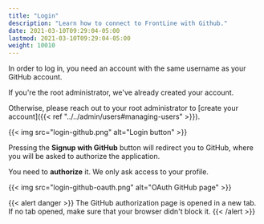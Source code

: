 ```yaml
---
title: "Login"
description: "Learn how to connect to FrontLine with Github."
date: 2021-03-10T09:29:04-05:00
lastmod: 2021-03-10T09:29:04-05:00
weight: 10010
---
```


In order to log in, you need an account with the same username as your GitHub account.

If you're the root administrator, we've already created your account.

Otherwise, please reach out to your root administrator to [create your account]({{< ref "../../admin/users#managing-users" >}}).

{{< img src="login-github.png" alt="Login button" >}}

Pressing the **Signup with GitHub** button will redirect you to GitHub, where you will be asked to authorize the application.

You need to **authorize** it. We only ask access to your profile.

{{< img src="login-github-oauth.png" alt="OAuth GitHub page" >}}

{{< alert danger >}}
The GitHub authorization page is opened in a new tab. If no tab opened, make sure that your browser didn't block it.
{{< /alert >}}
